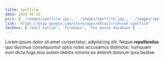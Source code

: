 ```yaml
---
title: spelfilm
date: 2020-05-20
pics: ['./images/spelfilm.jpg', './images/spelfilm.jpg', './images/spelfilm.jpg']
link: 'https://play.google.com/store/apps/details?id=com.spelfilm'
technos: ['react native', 'firebase', 'the movie database']
---
```


Lorem ipsum dolor sit amet consectetur, adipisicing elit. Neque **repellendus** quo ducimus consequuntur optio nobis accusamus distinctio, numquam eum dicta fuga eius autem debitis minima ea deleniti dolorum ipsa beatae.